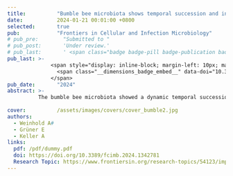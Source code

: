 ```yaml
---
title:          "Bumble bee microbiota shows temporal succession and increase of lactic acid bacteria when exposed to outdoor environments"
date:           2024-01-21 00:01:00 +0800
selected:       true
pub:            "Frontiers in Cellular and Infection Microbiology"
# pub_pre:        "Submitted to "
# pub_post:       'Under review.'
# pub_last:       ' <span class="badge badge-pill badge-publication badge-success">Spotlight</span>'
pub_last: >- 
              <span style="display: inline-block; margin-left: 10px; margin-right: 10px; vertical-align: middle;">
                <span class="__dimensions_badge_embed__" data-doi="10.3389/fcimb.2024.1342781" data-style="small_rectangle"></span>
              </span>
pub_date:       "2024"
abstract: >-
          The bumble bee microbiota showed a dynamic temporal succession with distinct compositional changes and diversification over time when placed outdoor. This shows the importance of environmental influences on the temporal dynamic and progression of the bumble bee microbiota.
                                         
cover:          /assets/images/covers/cover_bumble2.jpg
authors:
  - Weinhold A#
  - Grüner E
  - Keller A
links:
  pdf: /pdf/dummy.pdf
  doi: https://doi.org/10.3389/fcimb.2024.1342781
  Research Topic: https://www.frontiersin.org/research-topics/54123/impact-of-landscape-and-feeding-on-the-bees-gut-microbiome-shaping-and-pathogens-development
---
```

